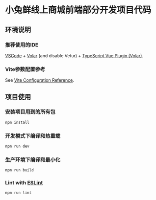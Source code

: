 # 小兔鲜线上商城前端部分开发项目代码

## 环境说明
### 推荐使用的IDE
[VSCode](https://code.visualstudio.com/) + [Volar](https://marketplace.visualstudio.com/items?itemName=Vue.volar) (and disable Vetur) + [TypeScript Vue Plugin (Volar)](https://marketplace.visualstudio.com/items?itemName=Vue.vscode-typescript-vue-plugin).

### Vite参数配置参考
See [Vite Configuration Reference](https://vitejs.dev/config/).


## 项目使用
### 安装项目用到的所有包
```sh
npm install
```

### 开发模式下编译和热重载

```sh
npm run dev
```

### 生产环境下编译和最小化

```sh
npm run build
```

### Lint with [ESLint](https://eslint.org/)

```sh
npm run lint
```
